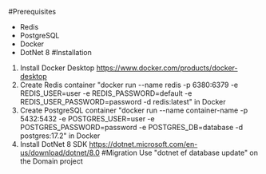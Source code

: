 #Prerequisites
- Redis
- PostgreSQL
- Docker
- DotNet 8
#Installation
1. Install Docker Desktop https://www.docker.com/products/docker-desktop
2. Create Redis container "docker run --name redis -p 6380:6379 -e REDIS_USER=user -e REDIS_PASSWORD=default -e REDIS_USER_PASSWORD=password -d redis:latest" in Docker
3. Create PostgreSQL container "docker run --name container-name -p 5432:5432 -e POSTGRES_USER=user -e POSTGRES_PASSWORD=password -e POSTGRES_DB=database -d postgres:17.2" in Docker
4. Install DotNet 8 SDK https://dotnet.microsoft.com/en-us/download/dotnet/8.0
#Migration
Use "dotnet ef database update" on the Domain project
